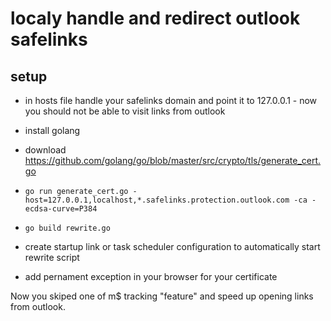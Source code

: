 # localy handle and redirect outlook safelinks

## setup

* in hosts file handle your safelinks domain and point it to 127.0.0.1 - now you should not be able to visit links from outlook

* install golang

* download https://github.com/golang/go/blob/master/src/crypto/tls/generate_cert.go

* `go run generate_cert.go -host=127.0.0.1,localhost,*.safelinks.protection.outlook.com -ca -ecdsa-curve=P384`

* `go build rewrite.go`

* create startup link or task scheduler configuration to automatically start rewrite script

* add pernament exception in your browser for your certificate

Now you skiped one of m$ tracking "feature" and speed up opening links from outlook.